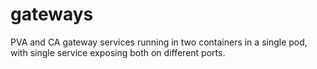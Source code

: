 # gateways

PVA and CA gateway services running in two containers in a single pod, with single service exposing both on different ports.
